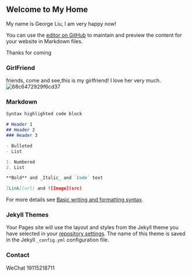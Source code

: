 ## Welcome to My Home

My name is George Liu, I am very happy now!

You can use the [editor on GitHub](https://github.com/ShiYuLiu1103/ShiYuLiu1103.github.io/edit/main/README.md) to maintain and preview the content for your website in Markdown files.

Thanks for coming

### GirlFriend
friends, come and see,this is my girlfriend! I love her very much.
![68c6472929f6cd37](https://user-images.githubusercontent.com/105210104/167426218-10ca4613-6809-4ffe-b609-dafca871ed40.jpg)


### Markdown

```markdown
Syntax highlighted code block

# Header 1
## Header 2
### Header 3

- Bulleted
- List

1. Numbered
2. List

**Bold** and _Italic_ and `Code` text

[Link](url) and ![Image](src)
```

For more details see [Basic writing and formatting syntax](https://docs.github.com/en/github/writing-on-github/getting-started-with-writing-and-formatting-on-github/basic-writing-and-formatting-syntax).

### Jekyll Themes

Your Pages site will use the layout and styles from the Jekyll theme you have selected in your [repository settings](https://github.com/ShiYuLiu1103/ShiYuLiu1103.github.io/settings/pages). The name of this theme is saved in the Jekyll `_config.yml` configuration file.

### Contact

WeChat 19115218711
